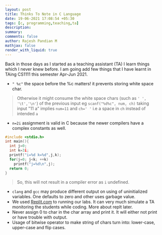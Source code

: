 ```yaml
---
layout: post
title: Thinks To Note in C Language
date: 19-06-2021 17:08:54 +05:30
tags: [c, programming,teaching,ta]
description:
summary:
comments: false
author: Rajesh Pandian M
mathjax: false
render_with_liquid: true
---
```


Back in those days as I started as a teaching assistant (TA) I
learn things which I never knew before. I am going add few things that I
have learnt in TAing CS1111 this semester Apr-Jun 2021.

- `" %c"` the space before the %c matters! it prevents storing white space char.
> Otherwise it might consume the white space chars (such as `' ', '\t','\n'`) of the previous input
> eg `scanf("%d%c", num, ch)` taking input "11 a" implies `num=11` and `ch=' '` i.e a space in `ch` instead of intended `a`

- `n=2i` assignment is valid in C because the newer compilers have a complex constants as well.
```c
#include <stdio.h>
int main(){
  int j=0;
  int k=3i;
  printf("i=%d k=%d",j,k);
  for(j=0; j<k; ++k)
    printf("j=%d\n",j);
  return 0;
}
```
> So, this will not result in a compiler error as `i` undefined.

- `clang` and `gcc` may produce different output on using of uninitialized variables. One defaults to zero and other uses garbage value.
- We used [Replit.com](replit.com) to running our labs. It can very much simulate a TA monitoring the students while coding. More about replt later.
- Never assign 0 to char in the char array and print it. It will either not print or have trouble with output.
- Usage of bitwise operator to make string of chars turn into: lower-case, upper-case and flip cases.
